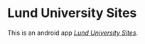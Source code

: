 # Lund University Sites

This is an android app
[*Lund University Sites*](http://android.chuvash.org/).

